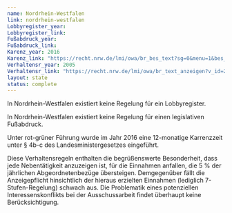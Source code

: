 ```yaml
---
name: Nordrhein-Westfalen
link: nordrhein-westfalen
Lobbyregister_year:
Lobbyregister_link: 
Fußabdruck_year:
Fußabdruck_link: 
Karenz_year: 2016
Karenz_link: "https://recht.nrw.de/lmi/owa/br_bes_text?sg=0&menu=1&bes_id=4630&aufgehoben=N&anw_nr=2"
Verhaltensr_year: 2005
Verhaltensr_link: "https://recht.nrw.de/lmi/owa/br_text_anzeigen?v_id=2220040121112841302"
layout: state
status: complete
---
```


In Nordrhein-Westfalen existiert keine Regelung für ein Lobbyregister.

In Nordrhein-Westfalen existiert keine Regelung für einen legislativen Fußabdruck.

Unter rot-grüner Führung wurde im Jahr 2016 eine 12-monatige Karrenzzeit unter § 4b-c des Landesministergesetzes eingeführt.

Diese Verhaltensregeln enthalten die begrüßenswerte Besonderheit, dass jede Nebentätigkeit anzuzeigen ist, für die Einnahmen anfallen, die 5 % der jährlichen Abgeordnetenbezüge übersteigen. Demgegenüber fällt die Anzeigepflicht hinsichtlich der hieraus erzielten Einnahmen (lediglich 7-Stufen-Regelung) schwach aus. Die Problematik eines potenziellen Interessenskonflikts bei der Ausschussarbeit findet überhaupt keine Berücksichtigung.
